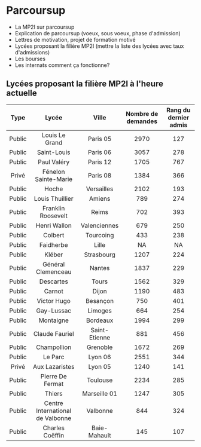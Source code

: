 # Parcoursup
 - La MP2I sur parcoursup
 - Explication de parcoursup (voeux, sous voeux, phase d'admission)
 - Lettres de motivation, projet de formation motivé
 - Lycées proposant la filière MP2I (mettre la liste des lycées avec taux d'admissions)
 - Les bourses
 - Les internats comment ça fonctionne?



## Lycées proposant la filière MP2I à l'heure actuelle

| Type    | Lycée | Ville | Nombre de demandes | Rang du dernier admis |
|:-------:|:-----:|:-----:|:-------------------:|:----------------------:
| Public | Louis Le Grand | Paris 05 | 2970 | 127 |
| Public | Saint-Louis | Paris 06 | 3057 | 278 |
| Public | Paul Valéry | Paris 12 | 1705 | 767 |
| Privé | Fénelon Sainte-Marie | Paris 08 | 1384 | 366 |
| Public | Hoche | Versailles | 2102 | 193 |
| Public | Louis Thuillier | Amiens | 789 | 274 |
| Public | Franklin Roosevelt | Reims | 702 | 393 |
| Public | Henri Wallon | Valenciennes | 679 | 250 |
| Public | Colbert | Tourcoing | 433 | 238 |
| Public | Faidherbe | Lille | NA | NA |
| Public | Kléber | Strasbourg | 1207 | 224 |
| Public | Général Clemenceau | Nantes | 1837 | 229 |
| Public | Descartes | Tours | 1562 | 329 |
| Public | Carnot | Dijon | 1190 | 483 |
| Public | Victor Hugo | Besançon | 750 | 401 |
| Public | Gay-Lussac | Limoges | 664 | 254 |
| Public | Montaigne | Bordeaux | 1994 | 299 |
| Public | Claude Fauriel | Saint-Etienne | 881 | 456 |
| Public | Champollion | Grenoble | 1672 | 269 |
| Public | Le Parc | Lyon 06 | 2551 | 344 |
| Privé | Aux Lazaristes | Lyon 05 | 1240 | 141 |
| Public | Pierre De Fermat | Toulouse | 2234 | 285 |
| Public | Thiers | Marseille 01 | 1247 | 305 |
| Public | Centre International de Valbonne | Valbonne | 844 | 324 |
| Public | Charles Coëffin | Baie-Mahault | 145 | 107 |
